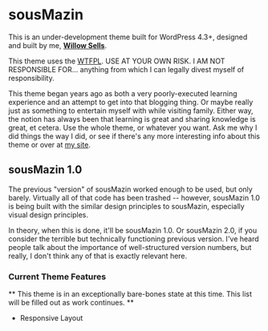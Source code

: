 sousMazin
=========

This is an under-development theme built for WordPress 4.3+, designed and built by me, [**Willow Sells**](http://willowsells.com).

This theme uses the [WTFPL](http://www.wtfpl.net/).
USE AT YOUR OWN RISK. I AM NOT RESPONSIBLE FOR... anything from which I can legally divest myself of responsibility.

This theme began years ago as both a very poorly-executed learning experience and an attempt to get into that blogging thing. Or maybe really just as something to entertain myself with while visiting family. Either way, the notion has always been that learning is great and sharing knowledge is great, et cetera. Use the whole theme, or whatever you want. Ask me why I did things the way I did, or see if there's any more interesting info about this theme or over at [my site](http://willowsells.com).

sousMazin 1.0
-------------------------
The previous "version" of sousMazin worked enough to be used, but only barely. Virtually all of that code has been trashed -- however, sousMazin 1.0 is being built with the similar design principles to sousMazin, especially visual design principles.

In theory, when this is done, it'll be sousMazin 1.0. Or sousMazin 2.0, if you consider the terrible but technically functioning previous version. I've heard people talk about the importance of well-structured version numbers, but really, I don't think any of that is exactly relevant here.

### Current Theme Features

** This theme is in an exceptionally bare-bones state at this time. This list will be filled out as work continues. **

- Responsive Layout
